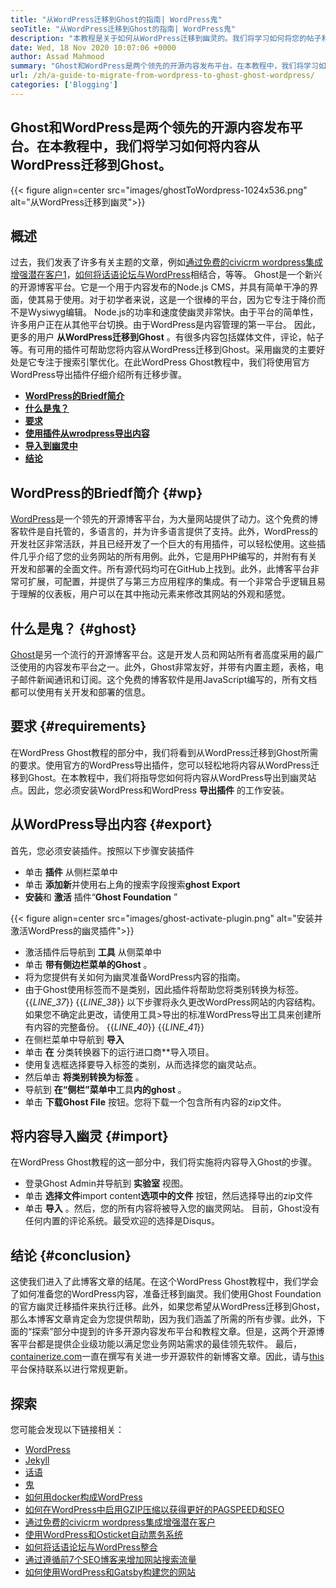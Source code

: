 ```yaml
---
title: "从WordPress迁移到Ghost的指南| WordPress鬼" 
seoTitle: "从WordPress迁移到Ghost的指南| WordPress鬼" 
description: "本教程是关于如何从WordPress迁移到幽灵的。我们将学习如何将您的帖子和页面从现有的WordPress网站迁移到幽灵。" 
date: Wed, 18 Nov 2020 10:07:06 +0000
author: Assad Mahmood
summary: "Ghost和WordPress是两个领先的开源内容发布平台。在本教程中，我们将学习如何将内容从WordPress迁移到Ghost。" 
url: /zh/a-guide-to-migrate-from-wordpress-to-ghost-ghost-wordpress/
categories: ['Blogging']
---
```


## Ghost和WordPress是两个领先的开源内容发布平台。在本教程中，我们将学习如何将内容从WordPress迁移到Ghost。

{{< figure align=center src="images/ghostToWordpress-1024x536.png" alt="从WordPress迁移到幽灵">}}


## 概述
过去，我们发表了许多有关主题的文章，例如[通过免费的civicrm wordpress集成增强潜在客户][1][1]，[如何将话语论坛与WordPress][2]相结合，等等。 Ghost是一个新兴的开源博客平台。它是一个用于内容发布的Node.js CMS，并具有简单干净的界面，使其易于使用。对于初学者来说，这是一个很棒的平台，因为它专注于降价而不是Wysiwyg编辑。 Node.js的功率和速度使幽灵非常快。由于平台的简单性，许多用户正在从其他平台切换。由于WordPress是内容管理的第一平台。
因此，更多的用户 **从WordPress迁移到Ghost** 。有很多内容包括媒体文件，评论，帖子等。有可用的插件可帮助您将内容从WordPress迁移到Ghost。采用幽灵的主要好处是它专注于搜索引擎优化。在此WordPress Ghost教程中，我们将使用官方WordPress导出插件仔细介绍所有迁移步骤。
* **[WordPress的Briedf简介][3]** 
* **[什么是鬼？][4]** 
* **[要求][5]** 
* **[使用插件从wrodpress导出内容][6]** 
* **[导入到幽灵中][7]** 
* **[结论][8]** 

## **WordPress的Briedf简介** {#wp}

[WordPress][9]是一个领先的开源博客平台，为大量网站提供了动力。这个免费的博客软件是自托管的，多语言的，并为许多语言提供了支持。此外，WordPress的开发社区非常活跃，并且已经开发了一个巨大的有用插件，可以轻松使用。这些插件几乎介绍了您的业务网站的所有用例。此外，它是用PHP编写的，并附有有关开发和部署的全面文件。所有源代码均可在GitHub上找到。此外，此博客平台非常可扩展，可配置，并提供了与第三方应用程序的集成。有一个非常合乎逻辑且易于理解的仪表板，用户可以在其中拖动元素来修改其网站的外观和感觉。

## **什么是鬼？** {#ghost}

[Ghost][10]是另一个流行的开源博客平台。这是开发人员和网站所有者高度采用的最广泛使用的内容发布平台之一。此外，Ghost非常友好，并带有内置主题，表格，电子邮件新闻通讯和订阅。这个免费的博客软件是用JavaScript编写的，所有文档都可以使用有关开发和部署的信息。

## 要求 {#requirements}

在WordPress Ghost教程的部分中，我们将看到从WordPress迁移到Ghost所需的要求。使用官方的WordPress导出插件，您可以轻松地将内容从WordPress迁移到Ghost。在本教程中，我们将指导您如何将内容从WordPress导出到幽灵站点。因此，您必须安装WordPress和WordPress **导出插件** 的工作安装。

## 从WordPress导出内容 {#export}

首先，您必须安装插件。按照以下步骤安装插件
* 单击 **插件** 从侧栏菜单中
* 单击 **添加新**并使用右上角的搜索字段搜索**ghost Export** 
* **安装**和 **激活** 插件“**Ghost Foundation** ”

{{< figure align=center src="images/ghost-activate-plugin.png" alt="安装并激活WordPress的幽灵插件">}}

* 激活插件后导航到 **工具** 从侧菜单中
* 单击 **带有侧边栏菜单的Ghost** 。
* 将为您提供有关如何为幽灵准备WordPress内容的指南。
* 由于Ghost使用标签而不是类别，因此插件将帮助您将类别转换为标签。
{{_LINE_37_}}
{{_LINE_38_}}
    以下步骤将永久更改WordPress网站的内容结构。如果您不确定此更改，请使用工具>导出的标准WordPress导出工具来创建所有内容的完整备份。
{{_LINE_40_}}
{{_LINE_41_}}
* 在侧栏菜单中导航到 **导入** 
* 单击 **在** 分类转换器下的运行进口商**导入项目。
* 使用复选框选择要导入标签的类别，从而选择您的幽灵站点。
* 然后单击 **将类别转换为标签** 。
* 导航到 **在“侧栏”菜单中**工具**内的ghost** 。
* 单击 **下载Ghost File** 按钮。您将下载一个包含所有内容的zip文件。

## 将内容导入幽灵 {#import}

在WordPress Ghost教程的这一部分中，我们将实施将内容导入Ghost的步骤。
* 登录Ghost Admin并导航到 **实验室** 视图。
* 单击 **选择文件**import content**选项中的文件** 按钮，然后选择导出的zip文件
* 单击 **导入** 。然后，您的所有内容将被导入您的幽灵网站。
目前，Ghost没有任何内置的评论系统。最受欢迎的选择是Disqus。

## 结论 {#conclusion}

这使我们进入了此博客文章的结尾。在这个WordPress Ghost教程中，我们学会了如何准备您的WordPress内容，准备迁移到幽灵。我们使用Ghost Foundation的官方幽灵迁移插件来执行迁移。此外，如果您希望从WordPress迁移到Ghost，那么本博客文章肯定会为您提供帮助，因为我们涵盖了所需的所有步骤。此外，下面的“探索”部分中提到的许多开源内容发布平台和教程文章。但是，这两个开源博客平台都是提供企业级功能以满足您业务网站需求的最佳领先软件。
最后，[containerize.com][11]一直在撰写有关进一步开源软件的新博客文章。因此，请与[this][12]平台保持联系以进行常规更新。

## 探索
您可能会发现以下链接相关：
  * [WordPress][9]
  * [Jekyll][13]
  * [话语][14]
  * [鬼][10]
  * [如何用docker构成WordPress][15]
  * [如何在WordPress中启用GZIP压缩以获得更好的PAGSPEED和SEO][16]
  * [通过免费的civicrm wordpress集成增强潜在客户][1]
  * [使用WordPress和Osticket自动票务系统][17]
  * [如何将话语论坛与WordPress整合][2]
  * [通过遵循前7个SEO博客来增加网站搜索流量][18]
  * [如何使用WordPress和Gatsby构建您的网站][19]



[1]: https://blog.containerize.com/blogging/civicrm-wordpress-integration-wordpress-tutorial/
[2]: https://blog.containerize.com/blogging/how-to-integrate-discourse-forum-with-wordpress/
[3]: #wp
[4]: #ghost
[5]: #requirements
[6]: #export
[7]: #import
[8]: #conclusion
[9]: https://products.containerize.com/blogging/wordpress/
[10]: https://products.containerize.com/blogging/ghost/
[11]: https://www.containerize.com/
[12]: https://blog.containerize.com/
[13]: https://products.containerize.com/blogging/jekyll/
[14]: https://products.containerize.com/discussion-forum/discourse/
[15]: https://blog.containerize.com/blogging/how-to-dockerize-wordpress-docker-wordpress/
[16]: https://blog.containerize.com/blogging/how-to-enable-gzip-compression-in-wordpress-gzip-wordpress/
[17]: https://blog.containerize.com/blogging/automate-ticketing-system-using-wordpress-and-osticket/
[18]: https://blog.containerize.com/blogging/increase-website-search-traffic-by-following-top-7-seo-blogs/
[19]: https://blog.containerize.com/blogging/how-does-gatsby-integrate-with-wordpress-gatsby-wordpress/
